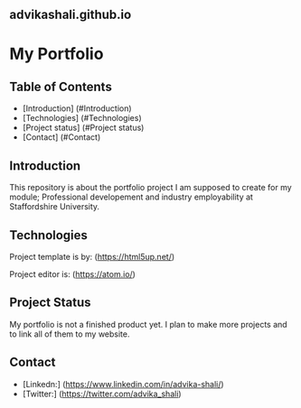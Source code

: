 ## advikashali.github.io

# **My Portfolio**

## Table of Contents 
* [Introduction] (#Introduction) 
* [Technologies] (#Technologies)
* [Project status] (#Project status)
* [Contact] (#Contact)

## Introduction
This repository is about the portfolio project I am supposed to create for my module; Professional developement and industry employability at Staffordshire University.

## Technologies 
Project template is by: 
(https://html5up.net/)

Project editor is:
(https://atom.io/)

## Project Status 
My portfolio is not a finished product yet. I plan to make more projects and to link all of them to my website. 

## Contact
* [Linkedn:] (https://www.linkedin.com/in/advika-shali/)
* [Twitter:] (https://twitter.com/advika_shali)



